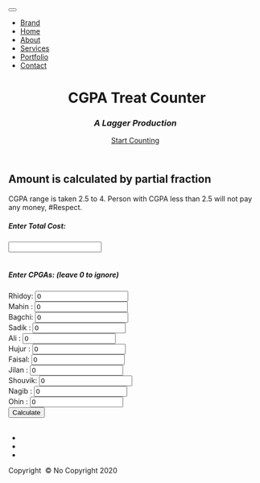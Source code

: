 <!DOCTYPE html>
<html>

<head>
    <meta charset="utf-8">
    <meta name="viewport" content="width=device-width, initial-scale=1.0, shrink-to-fit=no">
    <title>Home - Brand</title>
    <link rel="stylesheet" href="assets/bootstrap/css/bootstrap.min.css">
    <link rel="stylesheet" href="https://fonts.googleapis.com/css?family=Source+Sans+Pro:300,400,700,300italic,400italic,700italic">
    <link rel="stylesheet" href="assets/fonts/font-awesome.min.css">
    <link rel="stylesheet" href="assets/fonts/simple-line-icons.min.css">
    <link rel="stylesheet" href="assets/css/ok.css">
</head>

<body id="page-top">
    <nav class="navbar navbar-light navbar-expand" id="sidebar-wrapper">
        <div class="container"><button data-toggle="collapse" class="navbar-toggler d-none" data-target="#"></button>
            <div class="collapse navbar-collapse">
                <ul class="nav navbar-nav sidebar-nav" id="sidebar-nav">
                    <li class="nav-item sidebar-brand" role="presentation"><a class="nav-link active js-scroll-trigger" href="#page-top">Brand</a></li>
                    <li class="nav-item sidebar-nav-item" role="presentation"><a class="nav-link js-scroll-trigger" href="#page-top">Home</a></li>
                    <li class="nav-item sidebar-nav-item" role="presentation"><a class="nav-link js-scroll-trigger" href="#about">About</a></li>
                    <li class="nav-item sidebar-nav-item" role="presentation"><a class="nav-link js-scroll-trigger" href="#services">Services</a></li>
                    <li class="nav-item sidebar-nav-item" role="presentation"><a class="nav-link js-scroll-trigger" href="#portfolio">Portfolio</a></li>
                    <li class="nav-item sidebar-nav-item" role="presentation"><a class="nav-link js-scroll-trigger" href="#contact">Contact</a></li>
                </ul>
            </div>
        </div>
    </nav>
    <header class="d-flex masthead" style="background-image:url('assets/img/bg-masthead.jpg');">
        <div class="container my-auto text-center">
            <h1 class="mb-1">&nbsp;CGPA Treat Counter</h1>
            <h3 class="mb-5"><em>A Lagger Production</em></h3><a class="btn btn-primary btn-xl js-scroll-trigger" role="button" href="#about">Start Counting</a>
            <div class="overlay"></div>
        </div>
    </header>
    <section id="about" class="content-section bg-light">
        <div class="container text-center">
            <div class="row">
                <div class="col-lg-10 mx-auto">
                    <h2>Amount is calculated by partial fraction</h2>
                    <p class="lead mb-5"><span>CGPA range is taken 2.5 to 4. Person with CGPA less than 2.5 will not pay any money, #Respect.</span></p>
                </div>
                <div id="okk" class="col-lg-10 mx-auto">
                    <h5>Enter Total Cost: </h5> <input id="totalCost" type="number"/><br><br>
                    <h5>Enter CPGAs: (leave 0 to ignore)</h5>
                    Rhidoy: <input id="rhidoy" type="number" value="0"/>&nbsp; <p id="rhidoy_a" style="display: inline;"></p><br>
                    Mahin : <input id="mahin" type="number" value="0"/> &nbsp;<p id="mahin_a" style="display: inline;"></p><br>
                    Bagchi: <input id="bagchi" type="number" value="0"/> &nbsp;<p id="bagchi_a" style="display: inline;"></p><br>
                    Sadik : <input id="sadik" type="number" value="0"/>&nbsp; <p id="sadik_a" style="display: inline;"></p><br>
                    Ali   : <input id="ali" type="number" value="0"/> &nbsp;<p id="ali_a" style="display: inline;"></p><br>
                    Hujur : <input id="hujur" type="number" value="0"/> &nbsp;<p id="hujur_a" style="display: inline;"></p><br>
                    Faisal: <input id="faisal" type="number" value="0"/>&nbsp; <p id="faisal_a" style="display: inline;"></p><br>
                    Jilan : <input id="jilan" type="number" value="0"/>&nbsp; <p id="jilan_a" style="display: inline;"></p><br>
                    Shouvik: <input id="shouvik" type="number" value="0"/> &nbsp;<p id="shouvik_a" style="display: inline;"></p><br>
                    Nagib : <input id="nagib" type="number" value="0"/>&nbsp; <p id="nagib_a" style="display: inline;"></p><br>
                    Ohin  : <input id="ohin" type="number" value="0"/>&nbsp; <p id="ohin_a" style="display: inline;"></p><br>
                    <input type="button" class="btn btn-primary" name="submit" id="calculate" value="Calculate"/><br><br>
                </div>
            </div>
        </div>
    </section>
    <footer class="footer text-center">
        <div class="container">
            <ul class="list-inline mb-5">
                <li class="list-inline-item">&nbsp;<a class="text-white social-link rounded-circle" href="https://facebook.com/shafinohin"><i class="icon-social-facebook"></i></a></li>
                <li class="list-inline-item">&nbsp;<a class="text-white social-link rounded-circle" href="#"><i class="icon-social-twitter"></i></a></li>
                <li class="list-inline-item">&nbsp;<a class="text-white social-link rounded-circle" href="https://github.com/ShafinOhin"><i class="icon-social-github"></i></a></li>
            </ul>
            <p class="text-muted mb-0 small">Copyright &nbsp;© No Copyright 2020</p>
        </div><a class="js-scroll-trigger scroll-to-top rounded" href="#page-top"><i class="fa fa-angle-up"></i></a></footer>
    <script src="assets/js/jquery.min.js"></script>
    <script src="assets/bootstrap/js/bootstrap.min.js"></script>
    <script src="https://cdnjs.cloudflare.com/ajax/libs/jquery-easing/1.4.1/jquery.easing.min.js"></script>
    <script src="assets/js/script.min.js"></script>
    <script src="assets/js/calculator.js"></script>
</body>

</html>
